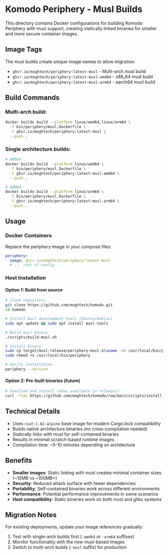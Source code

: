 # Komodo Periphery - Musl Builds

This directory contains Docker configurations for building Komodo Periphery with musl support, creating statically linked binaries for smaller and more secure container images.

## Image Tags

The musl builds create unique image names to allow migration:

- `ghcr.io/moghtech/periphery:latest-musl` - Multi-arch musl build
- `ghcr.io/moghtech/periphery:latest-musl-amd64` - x86_64 musl build 
- `ghcr.io/moghtech/periphery:latest-musl-arm64` - aarch64 musl build

## Build Commands

### Multi-arch build:
```bash
docker buildx build --platform linux/amd64,linux/arm64 \
  -f bin/periphery/musl.Dockerfile \
  -t ghcr.io/moghtech/periphery:latest-musl \
  --push .
```

### Single architecture builds:
```bash
# AMD64
docker buildx build --platform linux/amd64 \
  -f bin/periphery/musl.Dockerfile \
  -t ghcr.io/moghtech/periphery:latest-musl-amd64 \
  --push .

# ARM64  
docker buildx build --platform linux/arm64 \
  -f bin/periphery/musl.Dockerfile \
  -t ghcr.io/moghtech/periphery:latest-musl-arm64 \
  --push .
```

## Usage

### Docker Containers

Replace the periphery image in your compose files:

```yaml
periphery:
  image: ghcr.io/moghtech/periphery:latest-musl
  # ... rest of config
```

### Host Installation

#### Option 1: Build from source
```bash
# Clone repository
git clone https://github.com/moghtech/komodo.git
cd komodo

# Install musl development tools (Ubuntu/Debian)
sudo apt update && sudo apt install musl-tools

# Build musl binary
./scripts/build-musl.sh

# Install binary
sudo cp target/musl-release/periphery-musl-$(uname -m) /usr/local/bin/periphery
sudo chmod +x /usr/local/bin/periphery

# Verify installation
periphery --version
```

#### Option 2: Pre-built binaries (future)
```bash
# Download and install (when available in releases)
curl -fsSL https://github.com/moghtech/komodo/raw/main/scripts/install-musl.sh | sudo bash
```

## Technical Details

- Uses `rust:1.82-alpine` base image for modern Cargo.lock compatibility
- Builds native architecture binaries (no cross-compilation needed)
- Statically links with musl for self-contained binaries
- Results in minimal scratch-based runtime images
- Compilation time: ~5-10 minutes depending on architecture

## Benefits

- **Smaller images**: Static linking with musl creates minimal container sizes (~15MB vs ~100MB+)
- **Security**: Reduced attack surface with fewer dependencies  
- **Portability**: Self-contained binaries work across different environments
- **Performance**: Potential performance improvements in some scenarios
- **Host compatibility**: Static binaries work on both musl and glibc systems

## Migration Notes

For existing deployments, update your image references gradually:

1. Test with single-arch builds first (`-amd64` or `-arm64` suffixes)
2. Monitor functionality with the new musl-based images
3. Switch to multi-arch builds (`-musl` suffix) for production